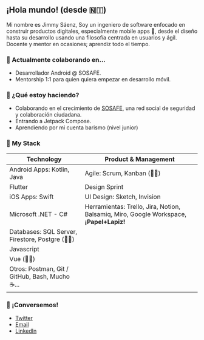 ## ¡Hola mundo! (desde 🇳🇮)

Mi nombre es Jimmy Sáenz,
Soy un ingeniero de software enfocado en construir productos digitales, especialmente mobile apps 📱, desde el diseño hasta su desarrollo usando una filosofía centrada en usuarios y ágil. Docente y mentor en ocasiones; aprendiz todo el tiempo.

### 🧟 Actualmente colaborando en...

- Desarrollador Android @ SOSAFE.
- Mentorship 1:1 para quien quiera empezar en desarrollo móvil.

### 🏃 ¿Qué estoy haciendo?

- Colaborando en el crecimiento de [SOSAFE](https://sosafeapp.com/), una red social de seguridad y colaboración ciudadana.
- Entrando a Jetpack Compose.
- Aprendiendo por mi cuenta barismo (nivel junior)

### 🧰 My Stack

| Technology | Product & Management |
| ------------- | ------------- |
| Android Apps: Kotlin, Java  | Agile: Scrum, Kanban (👨‍🎓)  |
| Flutter  | Design Sprint  |
| iOS Apps: Swift  | UI Design: Sketch, Invision  |
| Microsoft .NET - C#  | Herramientas: Trello, Jira, Notion, Balsamiq, Miro, Google Workspace, **¡Papel+Lapiz!**  |
| Databases: SQL Server, Firestore, Postgre (👨‍🎓)  |   |
| Javascript  |   |
| Vue (👨‍🎓)  |   |
| Otros: Postman, Git / GitHub, Bash, Mucho ☕...  |   |


### 👋 ¡Conversemos!

- [Twitter](https://twitter.com/soyjimmysaenz)
- [Email](mailto:9k2pyplta@relay.firefox.com)
- [LinkedIn](https://www.linkedin.com/in/jsaenzr/)
